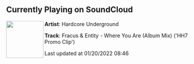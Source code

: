 ## Currently Playing on SoundCloud

[<img align="left" width="100" src="https://i1.sndcdn.com/artworks-b4DUlg509NxysyyU-cWEETA-t500x500.jpg">](https://soundcloud.com/hardcoreunderground/fracus-entity-where-you-are?in=hardcoreunderground/sets/hardcore-heaven-vol7-promo-clips-order-now)

**Artist**: Hardcore Underground 

**Track**: Fracus & Entity - Where You Are (Album Mix) ('HH7 Promo Clip')

Last updated at 01/20/2022 08:46
